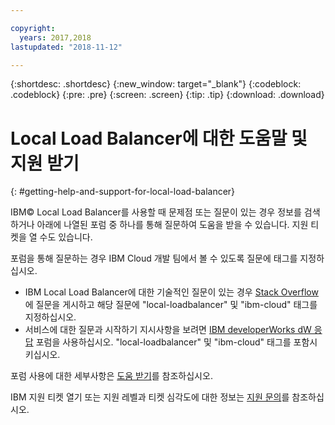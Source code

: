 ```yaml
---

copyright:
  years: 2017,2018
lastupdated: "2018-11-12"

---
```


{:shortdesc: .shortdesc}
{:new_window: target="_blank"}
{:codeblock: .codeblock}
{:pre: .pre}
{:screen: .screen}
{:tip: .tip}
{:download: .download}

# Local Load Balancer에 대한 도움말 및 지원 받기
{: #getting-help-and-support-for-local-load-balancer}

IBM© Local Load Balancer를 사용할 때 문제점 또는 질문이 있는 경우 정보를 검색하거나 아래에 나열된 포럼 중 하나를 통해 질문하여 도움을 받을 수 있습니다. 지원 티켓을 열 수도 있습니다.

포럼을 통해 질문하는 경우 IBM Cloud 개발 팀에서 볼 수 있도록 질문에 태그를 지정하십시오.

* IBM Local Load Balancer에 대한 기술적인 질문이 있는 경우 [Stack Overflow](https://stackoverflow.com/search?q=local-loadbalancer+ibm-bluemix)에 질문을 게시하고 해당 질문에 "local-loadbalancer" 및 "ibm-cloud" 태그를 지정하십시오.
* 서비스에 대한 질문과 시작하기 지시사항을 보려면 [IBM developerWorks dW 응답](https://developer.ibm.com/answers/topics/local-loadbalancer.html?smartspace=ibm-cloud) 포럼을 사용하십시오. "local-loadbalancer" 및 "ibm-cloud" 태그를 포함시키십시오.

포럼 사용에 대한 세부사항은 [도움 받기](https://{DomainName}/docs/get-support?topic=get-support-using-avatar)를 참조하십시오.

IBM 지원 티켓 열기 또는 지원 레벨과 티켓 심각도에 대한 정보는 [지원 문의](/docs/get-support?topic=get-support-contacting-bluemix-support-dedicated-local)를 참조하십시오.
